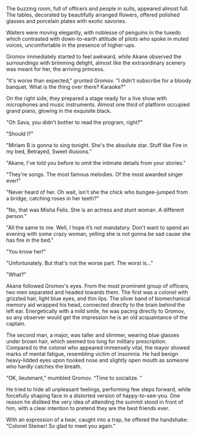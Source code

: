 

The buzzing room, full of officers and people in suits, appeared almost full. The tables, decorated by beautifully arranged flowers, offered polished glasses and porcelain plates with exotic savories.

Waiters were moving elegantly, with noblesse of penguins in the tuxedo which contrasted with down-to-earth attitude of pilots who spoke in muted voices, uncomfortable in the presence of higher-ups.

Gromov immediately started to feel awkward, while Akane observed the surroundings with brimming delight, almost like the extraordinary scenery was meant for her, the arriving princess.

"It's worse than expected," grunted Gromov. "I didn't subscribe for a bloody banquet. What is the thing over there? Karaoke?"

On the right side, they prepared a stage ready for a live show with microphones and music instruments. Almost one third of platform occupied grand piano, glowing in the exquisite black.

"Oh Sava, you didn't bother to read the program, right?"

"Should I?"

"Miriam B is gonna to sing tonight. She's the absolute star. Stuff like Fire in my bed, Betrayed, Sweet illusions."

"Akane, I've told you before to omit the intimate details from your stories."

"They're songs. The most famous melodies. Of the most awarded singer ever!"

"Never heard of her. Oh wait, isn't she the chick who bungee-jumped from a bridge, catching roses in her teeth?"

"No, that was Misha Felis. She is an actress and stunt woman. A different person."

"All the same to me. Well, I hope it’s not mandatory. Don't want to spend an evening with some crazy woman, yelling she is not gonna be sad cause she has fire in the bed."

"You know her!"

"Unfortunately. But that's not the worse part. The worst is..."

"What?"

Akane followed Gromov's eyes. From the most prominent group of officers, two men separated and headed towards them. The first was a colonel with grizzled hair, light blue eyes, and thin lips. The silver band of biomechanical memory aid wrapped his head, connected directly to the brain behind the left ear. Energetically with a mild smile, he was pacing directly to Gromov, so any observer would get the impression he is an old acquaintance of the captain.

The second man, a major, was taller and slimmer, wearing blue glasses under brown hair, which seemed too long for military prescription. Compared to the colonel who appeared immensely vital, the mayor showed marks of mental fatigue, resembling victim of insomnia. He had benign heavy-lidded eyes upon hooked nose and slightly open mouth as someone who hardly catches the breath.

“OK, lieutenant,” mumbled Gromov. “Time to socialize. ”

He tried to hide all unpleasant feelings, performing few steps forward, while forcefully shaping face in a distorted version of happy-to-see-you. One reason he disliked the very idea of attending the summit stood in front of him, with a clear intention to pretend they are the best friends ever.

With an expression of a bear, caught into a trap, he offered the handshake: “Colonel Steiner! So glad to meet you again.”
